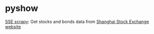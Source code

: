 pyshow
======

[SSE scrapy](http://nbviewer.ipython.org/github/kongscn/pyshow/blob/master/sse_scrap.ipynb): Get stocks and bonds data from [Shanghai Stock Exchange website](http://www.sse.com.cn/)

